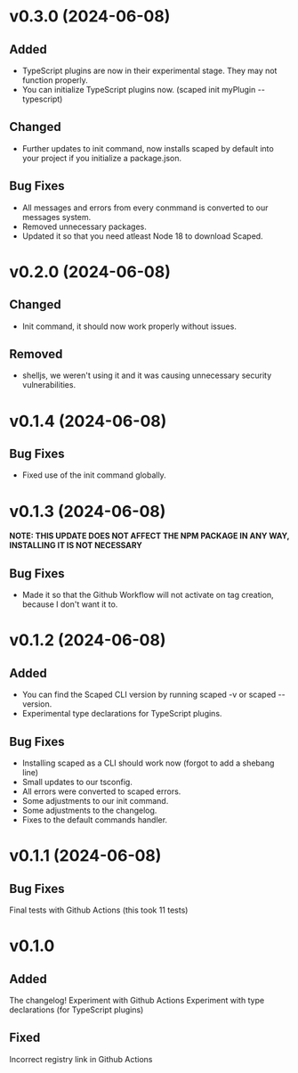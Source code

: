 # v0.3.0 (2024-06-08)

## Added

- TypeScript plugins are now in their experimental stage. They may not function properly.
- You can initialize TypeScript plugins now. (scaped init myPlugin --typescript)

## Changed

- Further updates to init command, now installs scaped by default into your project if you initialize a package.json.

## Bug Fixes

- All messages and errors from every conmmand is converted to our messages system.
- Removed unnecessary packages.
- Updated it so that you need atleast Node 18 to download Scaped.

# v0.2.0 (2024-06-08)

## Changed

- Init command, it should now work properly without issues.

## Removed

- shelljs, we weren't using it and it was causing unnecessary security vulnerabilities.

# v0.1.4 (2024-06-08)

## Bug Fixes

- Fixed use of the init command globally.

# v0.1.3 (2024-06-08)

**NOTE: THIS UPDATE DOES NOT AFFECT THE NPM PACKAGE IN ANY WAY, INSTALLING IT IS NOT NECESSARY**

## Bug Fixes

- Made it so that the Github Workflow will not activate on tag creation, because I don't want it to.

# v0.1.2 (2024-06-08)

## Added
- You can find the Scaped CLI version by running scaped -v or scaped --version.
- Experimental type declarations for TypeScript plugins.

## Bug Fixes

- Installing scaped as a CLI should work now (forgot to add a shebang line)
- Small updates to our tsconfig.
- All errors were converted to scaped errors.
- Some adjustments to our init command.
- Some adjustments to the changelog.
- Fixes to the default commands handler.

# v0.1.1 (2024-06-08)

## Bug Fixes

Final tests with Github Actions (this took 11 tests)

# v0.1.0

## Added

The changelog!
Experiment with Github Actions
Experiment with type declarations (for TypeScript plugins)

## Fixed

Incorrect registry link in Github Actions
